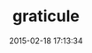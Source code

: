 ---
layout: post
title:  "graticule"
repo:   "collectiveidea/graticule"
date:   2015-02-18 17:13:34
gemurl: https://github.com/collectiveidea/graticule
---